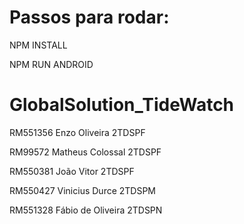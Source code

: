 # Passos para rodar: 

NPM INSTALL

NPM RUN ANDROID


# GlobalSolution_TideWatch

RM551356 Enzo Oliveira 2TDSPF

RM99572 Matheus Colossal 2TDSPF

RM550381 João Vitor 2TDSPF

RM550427 Vinicius Durce 2TDSPM

RM551328 Fábio de Oliveira 2TDSPN
